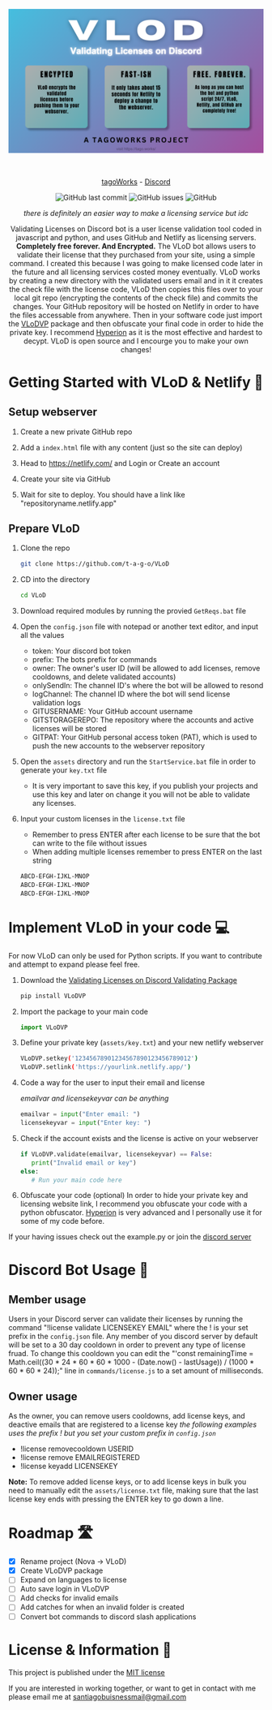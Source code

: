 ![Banner](./image.png)
<div align="center">
    </a>
    <br />
    
   [tagoWorks](https://tago.works/) - [Discord](https://tago.works/discord)
   
   ![GitHub last commit](https://img.shields.io/github/last-commit/t-a-g-o/vlod)
   ![GitHub issues](https://img.shields.io/github/issues-raw/t-a-g-o/vlod)
   ![GitHub](https://img.shields.io/github/license/t-a-g-o/vlod)

   *there is definitely an easier way to make a licensing service but idc*
   
   Validating Licenses on Discord bot is a user license validation tool coded in javascript and python, and uses GitHub and Netlify as licensing servers. **Completely free forever. And Encrypted.** The VLoD bot allows
   users to validate their license that they purchased from your site, using a simple command. I created this because I was going to make licensed code later in the future and all licensing services costed money eventually.
   VLoD works by creating a new directory with the validated users email and in it it creates the check file with the license code, VLoD then copies this files over to your local git repo (encrypting the contents of the check file) and commits the
   changes. Your GitHub repository will be hosted on Netlify in order to have the files accessable from anywhere. Then in your software code just import the [VLoDVP](https://github.com/t-a-g-o/vlod/tree/vlodvp) package and then obfuscate your final code in order
   to hide the private key. I recommend [Hyperion](https://github.com/billythegoat356/Hyperion) as it is the most effective and hardest to decypt. VLoD is open source and I encourge you to make your own changes!

</div>


# Getting Started with VLoD & Netlify 🚀

## Setup webserver
1. Create a new private GitHub repo
   
2. Add a `index.html` file with any content (just so the site can deploy)
   
3. Head to https://netlify.com/ and Login or Create an account
   
4. Create your site via GitHub

5. Wait for site to deploy. You should have a link like "repositoryname.netlify.app"

## Prepare VLoD
1. Clone the repo
   ```sh
   git clone https://github.com/t-a-g-o/VLoD
   ```
   
2. CD into the directory
   ```sh
   cd VLoD
   ```
3. Download required modules by running the provied `GetReqs.bat` file
   
4. Open the `config.json` file with notepad or another text editor, and input all the values
   * token: Your discord bot token
   * prefix: The bots prefix for commands
   * owner: The owner's user ID (will be allowed to add licenses, remove cooldowns, and delete validated accounts)
   * onlySendIn: The channel ID's where the bot will be allowed to resond
   * logChannel: The channel ID where the bot will send license validation logs
   * GITUSERNAME: Your GitHub account username
   * GITSTORAGEREPO: The repository where the accounts and active licenses will be stored
   * GITPAT: Your GitHub personal access token (PAT), which is used to push the new accounts to the webserver repository
5. Open the `assets` directory and run the `StartService.bat` file in order to generate your `key.txt` file
   * It is very important to save this key, if you publish your projects and use this key and later on change it you will not be able to validate any licenses.

6. Input your custom licenses in the `license.txt` file
   * Remember to press ENTER after each license to be sure that the bot can write to the file without issues
   * When adding multiple licenses remember to press ENTER on the last string
   ```txt
   ABCD-EFGH-IJKL-MNOP
   ABCD-EFGH-IJKL-MNOP
   ABCD-EFGH-IJKL-MNOP

   ```

# Implement VLoD in your code 💻
For now VLoD can only be used for Python scripts. If you want to contribute and attempt to expand please feel free.
1. Download the [Validating Licenses on Discord Validating Package](https://github.com/t-a-g-o/vlod/tree/vlodvp)
   ```sh
   pip install VLoDVP
   ```
1. Import the package to your main code
   ```py
   import VLoDVP
   ```
2. Define your private key (`assets/key.txt`) and your new netlify webserver
   ```sh
   VLoDVP.setkey('12345678901234567890123456789012')
   VLoDVP.setlink('https://yourlink.netlify.app/')
   ```
3. Code a way for the user to input their email and license

   *emailvar and licensekeyvar can be anything*
   ```py
   emailvar = input("Enter email: ")
   licensekeyvar = input("Enter key: ")
   ```
4. Check if the account exists and the license is active on your webserver
   ```py
   if VLoDVP.validate(emailvar, licensekeyvar) == False:
      print("Invalid email or key")
   else:
      # Run your main code here
   ```
5. Obfuscate your code (optional)
 In order to hide your private key and licensing website link, I recommend you obfuscate your code with a python obfuscator. [Hyperion](https://github.com/billythegoat356/Hyperion) is very advanced and I personally use it for some of my code before.


If your having issues check out the example.py or join the [discord server](https://tago.works/discord)
# Discord Bot Usage 🤖
## Member usage
Users in your Discord server can validate their licenses by running the command "!license validate LICENSEKEY EMAIL" where the ! is your set prefix in the `config.json` file.
Any member of you discord server by default will be set to a 30 day cooldown in order to prevent any type of license fruad. To change this cooldown you can edit the "'const remainingTime = Math.ceil((30 * 24 * 60 * 60 * 1000 - (Date.now() - lastUsage)) / (1000 * 60 * 60 * 24));" line in `commands/license.js` to a set amount of milliseconds.

## Owner usage
As the owner, you can remove users cooldowns, add license keys, and deactive emails that are registered to a license key
*the following examples uses the prefix ! but you set your custom prefix in `config.json`*
* !license removecooldown USERID
* !license remove EMAILREGISTERED
* !license keyadd LICENSEKEY

**Note:**
To remove added license keys, or to add license keys in bulk you need to manually edit the `assets/license.txt` file, making sure that the last license key ends with pressing the ENTER key to go down a line.

# Roadmap 🛣️
- [x] Rename project (Nova -> VLoD)
- [x] Create VLoDVP package
- [ ] Expand on languages to license
- [ ] Auto save login in VLoDVP
- [ ] Add checks for invalid emails
- [ ] Add catches for when an invalid folder is created
- [ ] Convert bot commands to discord slash applications

# License & Information 📃
This project is published under the [MIT license](./LICENSE)

If you are interested in working together, or want to get in contact with me please email me at santiagobuisnessmail@gmail.com

